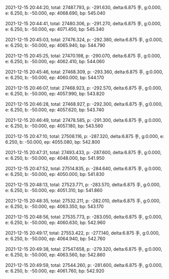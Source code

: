 2021-12-15 20:44:20, total: 27487.793, p: -291.630, delta:6.875 手, g:0.000, e: 6.250, b: -50.000, ep: 4068.690, bp: 545.040

2021-12-15 20:44:41, total: 27480.306, p: -291.270, delta:6.875 手, g:0.000, e: 6.250, b: -50.000, ep: 4071.450, bp: 545.340

2021-12-15 20:45:03, total: 27476.324, p: -292.380, delta:6.875 手, g:0.000, e: 6.250, b: -50.000, ep: 4065.940, bp: 544.790

2021-12-15 20:45:25, total: 27470.198, p: -290.070, delta:6.875 手, g:0.000, e: 6.250, b: -50.000, ep: 4062.410, bp: 544.060

2021-12-15 20:45:46, total: 27468.309, p: -293.360, delta:6.875 手, g:0.000, e: 6.250, b: -50.000, ep: 4060.000, bp: 544.170

2021-12-15 20:46:07, total: 27468.923, p: -292.570, delta:6.875 手, g:0.000, e: 6.250, b: -50.000, ep: 4057.990, bp: 543.820

2021-12-15 20:46:28, total: 27468.927, p: -292.300, delta:6.875 手, g:0.000, e: 6.250, b: -50.000, ep: 4057.620, bp: 543.740

2021-12-15 20:46:49, total: 27478.585, p: -291.300, delta:6.875 手, g:0.000, e: 6.250, b: -50.000, ep: 4057.180, bp: 543.560

2021-12-15 20:47:10, total: 27508.116, p: -287.320, delta:6.875 手, g:0.000, e: 6.250, b: -50.000, ep: 4055.080, bp: 542.800

2021-12-15 20:47:31, total: 27493.433, p: -287.600, delta:6.875 手, g:0.000, e: 6.250, b: -50.000, ep: 4048.000, bp: 541.950

2021-12-15 20:47:52, total: 27514.835, p: -284.640, delta:6.875 手, g:0.000, e: 6.250, b: -50.000, ep: 4050.000, bp: 541.830

2021-12-15 20:48:13, total: 27523.771, p: -283.570, delta:6.875 手, g:0.000, e: 6.250, b: -50.000, ep: 4051.310, bp: 541.860

2021-12-15 20:48:35, total: 27532.211, p: -282.010, delta:6.875 手, g:0.000, e: 6.250, b: -50.000, ep: 4063.350, bp: 543.170

2021-12-15 20:48:56, total: 27535.773, p: -283.050, delta:6.875 手, g:0.000, e: 6.250, b: -50.000, ep: 4060.630, bp: 542.960

2021-12-15 20:49:17, total: 27553.422, p: -277.140, delta:6.875 手, g:0.000, e: 6.250, b: -50.000, ep: 4064.940, bp: 542.760

2021-12-15 20:49:38, total: 27547.658, p: -279.320, delta:6.875 手, g:0.000, e: 6.250, b: -50.000, ep: 4063.560, bp: 542.860

2021-12-15 20:49:59, total: 27544.260, p: -281.600, delta:6.875 手, g:0.000, e: 6.250, b: -50.000, ep: 4061.760, bp: 542.920